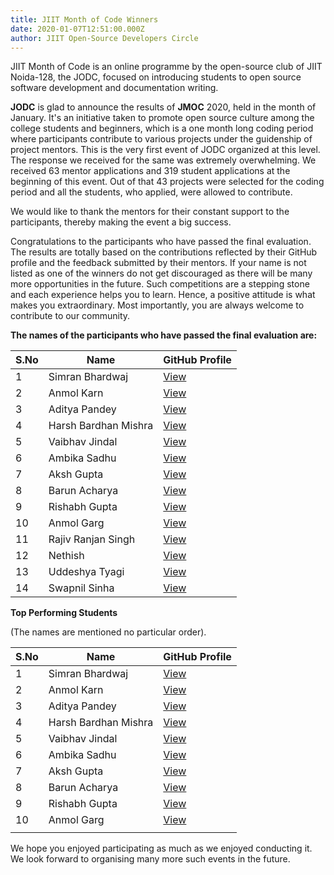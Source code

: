 ```yaml
---
title: JIIT Month of Code Winners
date: 2020-01-07T12:51:00.000Z
author: JIIT Open-Source Developers Circle
---
```


JIIT Month of Code is an online programme by the open-source club of JIIT Noida-128, the JODC, focused on introducing students to open source software development and documentation writing.

<!-- more -->

**JODC** is glad to announce the results of **JMOC** 2020, held in the month of January. It&#39;s an initiative taken to promote open source culture among the college students and beginners, which is a one month long coding period where participants contribute to various projects under the guidenship of project mentors. This is the very first event of JODC organized at this level. The response we received for the same was extremely overwhelming. We received 63 mentor applications and 319 student applications at the beginning of this event. Out of that 43 projects were selected for the coding period and all the students, who applied, were allowed to contribute.

We would like to thank the mentors for their constant support to the participants, thereby making the event a big success.

Congratulations to the participants who have passed the final evaluation. The results are totally based on the contributions reflected by their GitHub profile and the feedback submitted by their mentors. If your name is not listed as one of the winners do not get discouraged as there will be many more opportunities in the future. Such competitions are a stepping stone and each experience helps you to learn. Hence, a positive attitude is what makes you extraordinary. Most importantly, you are always welcome to contribute to our community.

**The names of the participants who have passed the final evaluation are:**

| **S.No** | **Name**             | **GitHub Profile**                         |
| -------- | -------------------- | ------------------------------------------ |
| 1        | Simran Bhardwaj      | [View](https://github.com/Simran-bhardwaj) |
| 2        | Anmol Karn           | [View](https://github.com/codetronaut)     |
| 3        | Aditya Pandey        | [View](https://github.com/infiniteaditya)  |
| 4        | Harsh Bardhan Mishra | [View](https://github.com/harshcasper)     |
| 5        | Vaibhav Jindal       | [View](https://github.com/ivaibhavjindal)  |
| 6        | Ambika Sadhu         | [View](https://github.com/ambika1101)      |
| 7        | Aksh Gupta           | [View](https://github.com/akshgpt7)        |
| 8        | Barun Acharya        | [View](https://github.com/daemon1024)      |
| 9        | Rishabh Gupta        | [View](https://github.com/imrishabh18)     |
| 10       | Anmol Garg           | [View](https://github.com/anmolgarg1134)   |
| 11       | Rajiv Ranjan Singh   | [View](https://github.com/iamrajiv)        |
| 12       | Nethish              | [View](https://github.com/nethish)         |
| 13       | Uddeshya Tyagi       | [View](https://github.com/uddeshyatyagi)   |
| 14       | Swapnil Sinha        | [View](https://github.com/Swapnil074)      |

**Top Performing Students**

(The names are mentioned no particular order).

| **S.No** | **Name**             | **GitHub Profile**                         |
| -------- | -------------------- | ------------------------------------------ |
| 1        | Simran Bhardwaj      | [View](https://github.com/Simran-bhardwaj) |
| 2        | Anmol Karn           | [View](https://github.com/codetronaut)     |
| 3        | Aditya Pandey        | [View](https://github.com/infiniteaditya)  |
| 4        | Harsh Bardhan Mishra | [View](https://github.com/harshcasper)     |
| 5        | Vaibhav Jindal       | [View](https://github.com/ivaibhavjindal)  |
| 6        | Ambika Sadhu         | [View](https://github.com/ambika1101)      |
| 7        | Aksh Gupta           | [View](https://github.com/akshgpt7)        |
| 8        | Barun Acharya        | [View](https://github.com/daemon1024)      |
| 9        | Rishabh Gupta        | [View](https://github.com/imrishabh18)     |
| 10       | Anmol Garg           | [View](https://github.com/anmolgarg1134)   |
|          |

We hope you enjoyed participating as much as we enjoyed conducting it. We look forward to organising many more such events in the future.
